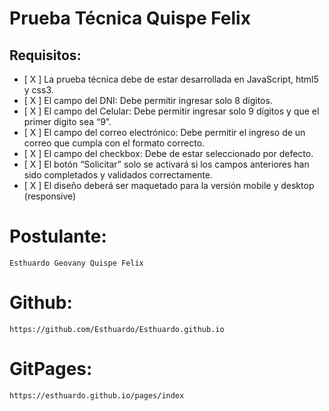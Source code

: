 # Prueba Técnica Quispe Felix

## Requisitos:

- [ X ] La prueba técnica debe de estar desarrollada en JavaScript, html5 y css3.
- [ X ] El campo del DNI: Debe permitir ingresar solo 8 dígitos.
- [ X ] El campo del Celular: Debe permitir ingresar solo 9 dígitos y que el primer digito sea “9”.
- [ X ] El campo del correo electrónico: Debe permitir el ingreso de un correo que cumpla con el formato correcto.
- [ X ] El campo del checkbox: Debe de estar seleccionado por defecto.
- [ X ] El botón “Solicitar” solo se activará si los campos anteriores han sido completados y validados correctamente.
- [ X ] El diseño deberá ser maquetado para la versión mobile y desktop (responsive)

# Postulante:

    Esthuardo Geovany Quispe Felix

# Github:

    https://github.com/Esthuardo/Esthuardo.github.io

# GitPages:

    https://esthuardo.github.io/pages/index
